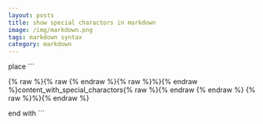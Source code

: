 ```yaml
---
layout: posts
title: show special charactors in markdown
image: /img/markdown.png
tags: markdown syntax
category: markdown
---
```


place \`\`\`

{% raw %}{% raw {% endraw %}{% raw %}%}{% endraw %}content_with_special_charactors{% raw %}{% endraw {% endraw %} {% raw %}%}{% endraw %}

end with \`\`\`
